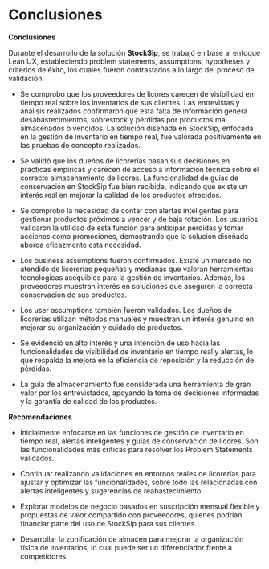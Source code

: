 # Conclusiones

**Conclusiones**

Durante el desarrollo de la solución **StockSip**, se trabajó en base al enfoque Lean UX, estableciendo problem statements, assumptions, hypotheses y criterios de éxito, los cuales fueron contrastados a lo largo del proceso de validación.

- Se comprobó que los proveedores de licores carecen de visibilidad en tiempo real sobre los inventarios de sus clientes. Las entrevistas y análisis realizados confirmaron que esta falta de información genera desabastecimientos, sobrestock y pérdidas por productos mal almacenados o vencidos. La solución diseñada en StockSip, enfocada en la gestión de inventario en tiempo real, fue valorada positivamente en las pruebas de concepto realizadas.

- Se validó que los dueños de licorerías basan sus decisiones en prácticas empíricas y carecen de acceso a información técnica sobre el correcto almacenamiento de licores. La funcionalidad de guías de conservación en StockSip fue bien recibida, indicando que existe un interés real en mejorar la calidad de los productos ofrecidos.

- Se comprobó la necesidad de contar con alertas inteligentes para gestionar productos próximos a vencer y de baja rotación. Los usuarios validaron la utilidad de esta función para anticipar pérdidas y tomar acciones como promociones, demostrando que la solución diseñada aborda eficazmente esta necesidad.

- Los business assumptions fueron confirmados. Existe un mercado no atendido de licorerías pequeñas y medianas que valoran herramientas tecnológicas asequibles para la gestión de inventarios. Además, los proveedores muestran interés en soluciones que aseguren la correcta conservación de sus productos.

- Los user assumptions también fueron validados. Los dueños de licorerías utilizan métodos manuales y muestran un interés genuino en mejorar su organización y cuidado de productos.

- Se evidenció un alto interés y una intención de uso hacia las funcionalidades de visibilidad de inventario en tiempo real y alertas, lo que respalda la mejora en la eficiencia de reposición y la reducción de pérdidas.

- La guía de almacenamiento fue considerada una herramienta de gran valor por los entrevistados, apoyando la toma de decisiones informadas y la garantía de calidad de los productos.


**Recomendaciones**

- Inicialmente enfocarse en las funciones de gestión de inventario en tiempo real, alertas inteligentes y guías de conservación de licores. Son las funcionalidades más críticas para resolver los Problem Statements validados.

- Continuar realizando validaciones en entornos reales de licorerías para ajustar y optimizar las funcionalidades, sobre todo las relacionadas con alertas inteligentes y sugerencias de reabastecimiento.

- Explorar modelos de negocio basados en suscripción mensual flexible y propuestas de valor compartido con proveedores, quienes podrían financiar parte del uso de StockSip para sus clientes.

- Desarrollar la zonificación de almacén para mejorar la organización física de inventarios, lo cual puede ser un diferenciador frente a competidores.
